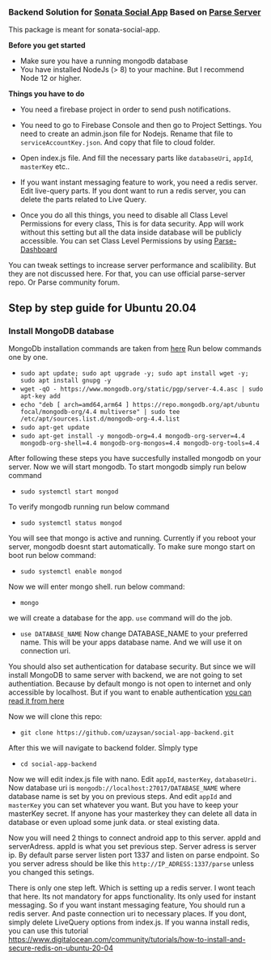 ### Backend Solution for [Sonata Social App](https://github.com/uzaysan/sonata-social-app "Sonata App") Based on [Parse Server](https://github.com/parse-community/parse-server "Parse Server")

This package is meant for sonata-social-app.

 **Before you get started**
- Make sure you have a running mongodb database
- You have installed NodeJs (> 8) to your machine. But I recommend Node 12 or higher.


 **Things you have to do**
- You need a firebase project in order to send push notifications.

- You need to go to Firebase Console and then go to Project Settings. You need to create an admin.json file for Nodejs. Rename that file to `serviceAccountKey.json`. And copy that file to cloud folder.

- Open index.js file. And fill the necessary parts like `databaseUri`, `appId`, `masterKey` etc..

- If you want instant messaging feature to work, you need a redis server. Edit live-query parts. If you dont want to run a redis server, you can delete the parts related to Live Query.

- Once you do all this things, you need to disable all Class Level Permissions for every class, This is for data security. App will work without this setting but all the data inside database will be publicly accessible. You can set Class Level Permissions by using [Parse-Dashboard](https://github.com/parse-community/parse-dashboard "Parse-Dashboard")

You can tweak settings to increase server performance and scalibility. But they are not discussed here. For that, you can use official parse-server repo. Or Parse community forum.

## Step by step guide for Ubuntu 20.04
### Install MongoDB database
MongoDb installation commands are taken from [here](https://docs.mongodb.com/manual/tutorial/install-mongodb-on-ubuntu/)
Run below commands one by one.

- `sudo apt update; sudo apt upgrade -y; sudo apt install wget -y; sudo apt install gnupg -y`
- `wget -qO - https://www.mongodb.org/static/pgp/server-4.4.asc | sudo apt-key add`
- `echo "deb [ arch=amd64,arm64 ] https://repo.mongodb.org/apt/ubuntu focal/mongodb-org/4.4 multiverse" | sudo tee /etc/apt/sources.list.d/mongodb-org-4.4.list`
- `sudo apt-get update`
- `sudo apt-get install -y mongodb-org=4.4 mongodb-org-server=4.4 mongodb-org-shell=4.4 mongodb-org-mongos=4.4 mongodb-org-tools=4.4`

After following these steps you have succesfully installed mongodb on your server.
Now we will start mongodb. To start mongodb simply run below command

- `sudo systemctl start mongod`

To verify mongodb running run below command

- `sudo systemctl status mongod`

You will see that mongo is active and running.
Currently if you reboot your server, mongodb doesnt start automatically. To make sure mongo start on boot run below command:

- `sudo systemctl enable mongod`

Now we will enter mongo shell. run below command:

- `mongo`

we will create a database for the app. `use` command will do the job.

- `use DATABASE_NAME` Now change DATABASE_NAME to your preferred name. This will be your apps database name. And we will use it on connection uri.

You should also set authentication for database security. But since we will install MongoDB to same server with backend, we are not going to set authentiation. Because by default mongo is not open to internet and only accessible by localhost. But if you want to enable authentication [you can read it from here](https://medium.com/mongoaudit/how-to-enable-authentication-on-mongodb-b9e8a924efac)

Now we will clone this repo:

- `git clone https://github.com/uzaysan/social-app-backend.git`

After this we will navigate to backend folder. Sİmply type 

- `cd social-app-backend`

Now we will edit index.js file with nano. Edit `appId`, `masterKey`, `databaseUri`. 
Now database uri is `mongodb://localhost:27017/DATABASE_NAME` where database name is set by you on previous steps.
And edit `appId` and `masterKey` you can set whatever you want. But you have to keep your masterKey secret. If anyone has your masterkey they can delete all data in database or even upload some junk data. or steal existing data.

Now you will need 2 things to connect android app to this server. appId and serverAdress. appId is what you set previous step. Server adress is server ip. By default parse server listen port 1337 and listen on parse endpoint. So you server adress should be like this `http://IP_ADRESS:1337/parse` unless you changed this setings.

There is only one step left. Which is setting up a redis server. I wont teach that here. Its not mandatory for apps functionality. Its only used for instant messaging. So ıf you want instant messaging feature, You should run a redis server. And paste connection uri to necessary places. If you dont, simply delete LiveQuery options from index.js. If you wanna install redis, you can use this tutorial 
https://www.digitalocean.com/community/tutorials/how-to-install-and-secure-redis-on-ubuntu-20-04


